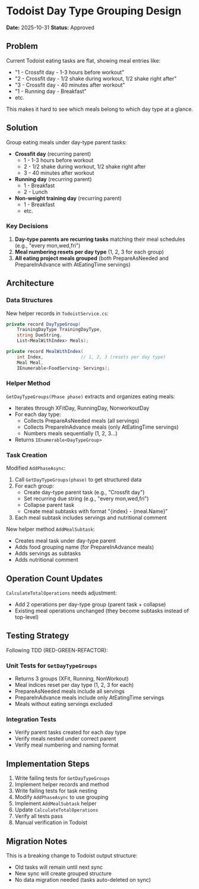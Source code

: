 # Todoist Day Type Grouping Design

**Date:** 2025-10-31
**Status:** Approved

## Problem

Current Todoist eating tasks are flat, showing meal entries like:
- "1 - Crossfit day - 1-3 hours before workout"
- "2 - Crossfit day - 1/2 shake during workout, 1/2 shake right after"
- "3 - Crossfit day - 40 minutes after workout"
- "1 - Running day - Breakfast"
- etc.

This makes it hard to see which meals belong to which day type at a glance.

## Solution

Group eating meals under day-type parent tasks:
- **Crossfit day** (recurring parent)
  - 1 - 1-3 hours before workout
  - 2 - 1/2 shake during workout, 1/2 shake right after
  - 3 - 40 minutes after workout
- **Running day** (recurring parent)
  - 1 - Breakfast
  - 2 - Lunch
- **Non-weight training day** (recurring parent)
  - 1 - Breakfast
  - etc.

### Key Decisions

1. **Day-type parents are recurring tasks** matching their meal schedules (e.g., "every mon,wed,fri")
2. **Meal numbering resets per day type** (1, 2, 3 for each group)
3. **All eating project meals grouped** (both PrepareAsNeeded and PrepareInAdvance with AtEatingTime servings)

## Architecture

### Data Structures

New helper records in `TodoistService.cs`:

```csharp
private record DayTypeGroup(
    TrainingDayType TrainingDayType,
    string DueString,
    List<MealWithIndex> Meals);

private record MealWithIndex(
    int Index,              // 1, 2, 3 (resets per day type)
    Meal Meal,
    IEnumerable<FoodServing> Servings);
```

### Helper Method

`GetDayTypeGroups(Phase phase)` extracts and organizes eating meals:
- Iterates through XFitDay, RunningDay, NonworkoutDay
- For each day type:
  - Collects PrepareAsNeeded meals (all servings)
  - Collects PrepareInAdvance meals (only AtEatingTime servings)
  - Numbers meals sequentially (1, 2, 3...)
- Returns `IEnumerable<DayTypeGroup>`

### Task Creation

Modified `AddPhaseAsync`:
1. Call `GetDayTypeGroups(phase)` to get structured data
2. For each group:
   - Create day-type parent task (e.g., "Crossfit day")
   - Set recurring due string (e.g., "every mon,wed,fri")
   - Collapse parent task
   - Create meal subtasks with format "{index} - {meal.Name}"
3. Each meal subtask includes servings and nutritional comment

New helper method `AddMealSubtask`:
- Creates meal task under day-type parent
- Adds food grouping name (for PrepareInAdvance meals)
- Adds servings as subtasks
- Adds nutritional comment

## Operation Count Updates

`CalculateTotalOperations` needs adjustment:
- Add 2 operations per day-type group (parent task + collapse)
- Existing meal operations unchanged (they become subtasks instead of top-level)

## Testing Strategy

Following TDD (RED-GREEN-REFACTOR):

### Unit Tests for `GetDayTypeGroups`
- Returns 3 groups (XFit, Running, NonWorkout)
- Meal indices reset per day type (1, 2, 3 for each)
- PrepareAsNeeded meals include all servings
- PrepareInAdvance meals include only AtEatingTime servings
- Meals without eating servings excluded

### Integration Tests
- Verify parent tasks created for each day type
- Verify meals nested under correct parent
- Verify meal numbering and naming format

## Implementation Steps

1. Write failing tests for `GetDayTypeGroups`
2. Implement helper records and method
3. Write failing tests for task nesting
4. Modify `AddPhaseAsync` to use grouping
5. Implement `AddMealSubtask` helper
6. Update `CalculateTotalOperations`
7. Verify all tests pass
8. Manual verification in Todoist

## Migration Notes

This is a breaking change to Todoist output structure:
- Old tasks will remain until next sync
- New sync will create grouped structure
- No data migration needed (tasks auto-deleted on sync)
